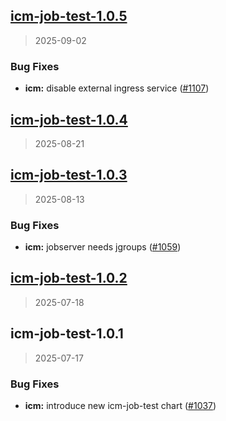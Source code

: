 
<a name="icm-job-test-1.0.5"></a>
## [icm-job-test-1.0.5](https://github.com/intershop/helm-charts/compare/icm-job-test-1.0.4...icm-job-test-1.0.5)

> 2025-09-02

### Bug Fixes

* **icm:** disable external ingress service ([#1107](https://github.com/intershop/helm-charts/issues/1107))


<a name="icm-job-test-1.0.4"></a>
## [icm-job-test-1.0.4](https://github.com/intershop/helm-charts/compare/icm-job-test-1.0.3...icm-job-test-1.0.4)

> 2025-08-21


<a name="icm-job-test-1.0.3"></a>
## [icm-job-test-1.0.3](https://github.com/intershop/helm-charts/compare/icm-job-test-1.0.2...icm-job-test-1.0.3)

> 2025-08-13

### Bug Fixes

* **icm:** jobserver needs jgroups ([#1059](https://github.com/intershop/helm-charts/issues/1059))


<a name="icm-job-test-1.0.2"></a>
## [icm-job-test-1.0.2](https://github.com/intershop/helm-charts/compare/icm-job-test-1.0.1...icm-job-test-1.0.2)

> 2025-07-18


<a name="icm-job-test-1.0.1"></a>
## icm-job-test-1.0.1

> 2025-07-17

### Bug Fixes

* **icm:** introduce new icm-job-test chart ([#1037](https://github.com/intershop/helm-charts/issues/1037))

